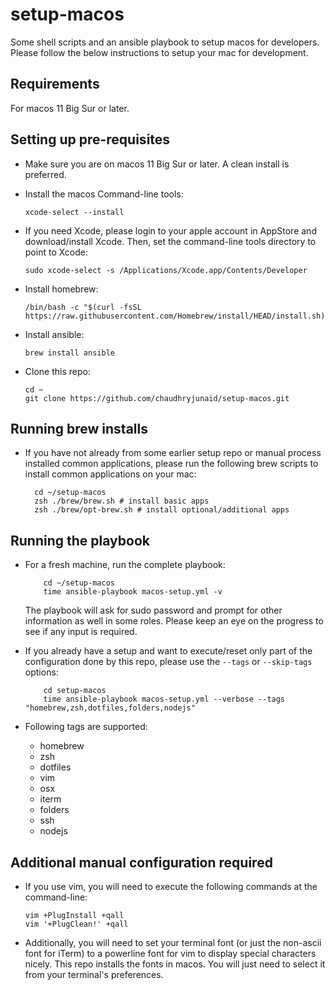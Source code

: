 # setup-macos
Some shell scripts and an ansible playbook to setup macos for developers. Please follow the below instructions to setup your mac for development.

## Requirements
For macos 11 Big Sur or later.

## Setting up pre-requisites

* Make sure you are on macos 11 Big Sur or later. A clean install is preferred.

* Install the macos Command-line tools:
  ```
  xcode-select --install
  ```

* If you need Xcode, please login to your apple account in AppStore and download/install Xcode. Then, set the command-line tools directory to point to Xcode:
  ```
  sudo xcode-select -s /Applications/Xcode.app/Contents/Developer
  ```

* Install homebrew:
  ```
  /bin/bash -c "$(curl -fsSL https://raw.githubusercontent.com/Homebrew/install/HEAD/install.sh)"
  ```

* Install ansible:
  ```
  brew install ansible
  ```

* Clone this repo:
  ```
  cd ~
  git clone https://github.com/chaudhryjunaid/setup-macos.git
  ```

## Running brew installs
* If you have not already from some earlier setup repo or manual process installed common applications, please run the following brew scripts to install common applications on your mac:
  ```
    cd ~/setup-macos
    zsh ./brew/brew.sh # install basic apps
    zsh ./brew/opt-brew.sh # install optional/additional apps
  ```

## Running the playbook

* For a fresh machine, run the complete playbook:
  ```
      cd ~/setup-macos
      time ansible-playbook macos-setup.yml -v
  ```
  The playbook will ask for sudo password and prompt for other information as well in some roles. Please keep an eye on the progress to see if any input is required.

* If you already have a setup and want to execute/reset only part of the configuration done by this repo, please use the `--tags` or `--skip-tags` options:
  ```
      cd setup-macos
      time ansible-playbook macos-setup.yml --verbose --tags "homebrew,zsh,dotfiles,folders,nodejs"
  ```
* Following tags are supported:
  * homebrew
  * zsh
  * dotfiles
  * vim
  * osx
  * iterm
  * folders
  * ssh
  * nodejs

## Additional manual configuration required

* If you use vim, you will need to execute the following commands at the command-line:
  ```
  vim +PlugInstall +qall
  vim '+PlugClean!' +qall
  ```

* Additionally, you will need to set your terminal font (or just the non-ascii font for iTerm) to a powerline font for vim to display special characters nicely. This repo installs the fonts in macos. You will just need to select it from your terminal's preferences.

